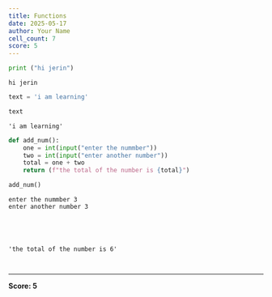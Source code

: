 ```yaml
---
title: Functions
date: 2025-05-17
author: Your Name
cell_count: 7
score: 5
---
```


```python
print ("hi jerin")
```

    hi jerin



```python
text = 'i am learning'
```


```python
text
```




    'i am learning'




```python
def add_num():
    one = int(input("enter the nummber"))
    two = int(input("enter another number"))
    total = one + two
    return (f"the total of the number is {total}")
```


```python
add_num()
```

    enter the nummber 3
    enter another number 3





    'the total of the number is 6'




```python

```


```python

```


---
**Score: 5**